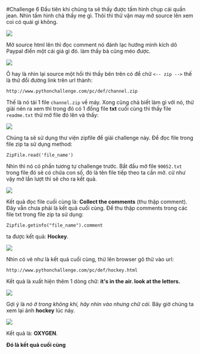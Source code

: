 #Challenge 6
Đầu tiên khi chúng ta sẽ thấy được tấm hình chụp cái quần jean. Nhìn tấm hình chả thấy mẹ gì. Thôi thì thử vận may mở source lên xem coi có quái gì không.

![](http://i.imgur.com/cC0BhU4.png)

Mở source html lên thì đọc comment nó đánh lạc hướng mình kích dô Paypal điền một cái giá gì đó. làm thấy bà cũng méo được.

![](http://i.imgur.com/ymxyMme.png)

Ô hay là nhìn lại source một hồi thì thấy bên trên có để chữ `<-- zip -->` thế là thử đổi đường link trên url thành:

    http://www.pythonchallenge.com/pc/def/channel.zip

Thế là nó tải 1 file `channel.zip` về máy. Xong cũng chả biết làm gì với nó, thử giải nén ra xem thì trong đó có 1 đống file **txt** cuối cùng thì thấy file `readme.txt` thử mở file đó lên và thấy:

![](http://i.imgur.com/GC2mtv5.png)

Chúng ta sẽ sử dụng thư viện zipfile để giải challenge này.
Để đọc file trong file zip ta sử dụng method:
    
    ZipFile.read('file_name')

Nhìn thì nó có phần tương tự challenge trước. Bắt đầu mở file `90052.txt` trong file đó sẽ có chứa con số, đó là tên file tiếp theo ta cần mở. cứ như vậy mở lần lượt thì sẽ cho ra kết quả.

![](http://i.imgur.com/2CPx5pQ.png)

Kết quả đọc file cuối cùng là: **Collect the comments** (thu thập comment). Đây vẫn chưa phải là kết quả cuối cùng.
Để thu thập comments trong các file txt trong file zip ta sử dụng:

    Zipfile.getinfo("file_name").comment

ta được kết quả: **Hockey**.

![](http://i.imgur.com/CY6crFY.png)

Nhìn có vẻ như là kết quả cuối cùng, thử lên browser gõ thử vào url:
    
    http://www.pythonchallenge.com/pc/def/hockey.html

Kết quả là xuất hiện thêm 1 dòng chữ: **it's in the air. look at the letters.**

![](http://i.imgur.com/AK6EtMz.png)

Gợi ý là *nó ở trong không khí, hãy nhìn vào nhưng chữ cái*. Bây giờ chúng ta xem lại ảnh **hockey** lúc nảy.

![](http://i.imgur.com/CY6crFY.png)

Kết quả là: **OXYGEN**.

**Đó là kết quả cuối cùng**






